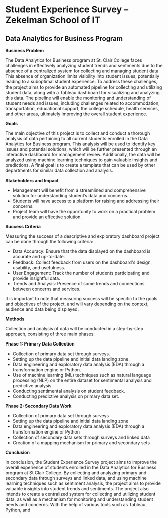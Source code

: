 # Student Experience Survey – Zekelman School of IT
## Data Analytics for Business Program

**Business Problem**

The Data Analytics for Business program at St. Clair College faces challenges in effectively analyzing student trends and sentiments due to the absence of a centralized system for collecting and managing student data. This absence of organization limits visibility into student issues, potentially leading to a suboptimal student experience. To address these challenges, the project aims to provide an automated pipeline for collecting and utilizing student data, along with a Tableau dashboard for visualizing and analyzing this data. The pipeline will enable the monitoring and understanding of student needs and issues, including challenges related to accommodation, transportation, educational support, the college schedule, health services, and other areas, ultimately improving the overall student experience.

**Goals**

The main objective of this project is to collect and conduct a thorough analysis of data pertaining to all current students enrolled in the Data Analytics for Business program. This analysis will be used to identify key issues and potential solutions, which will be further presented through an interactive dashboard for management review. Additionally, the data will be analyzed using machine learning techniques to gain valuable insights and predictions. A final goal is to create a template that can be used by other departments for similar data collection and analysis.

**Stakeholders and Impact**

- Management will benefit from a streamlined and comprehensive solution for understanding student’s data and concerns.
- Students will have access to a platform for raising and addressing their concerns.
- Project team will have the opportunity to work on a practical problem and provide an effective solution.

**Success Criteria**

Measuring the success of a descriptive and exploratory dashboard project can be done through the following criteria:

- Data Accuracy: Ensure that the data displayed on the dashboard is accurate and up-to-date.
- Feedback: Collect feedback from users on the dashboard's design, usability, and usefulness.
- User Engagement: Track the number of students participating and provide insightful data.
- Trends and Analysis: Presence of some trends and connections between concerns and services.

It is important to note that measuring success will be specific to the goals and objectives of the project, and will vary depending on the context, audience and data being displayed.

**Methods**

Collection and analysis of data will be conducted in a step-by-step approach, consisting of three main phases:

**Phase 1: Primary Data Collection**
- Collection of primary data set through surveys.
- Setting up the data pipeline and initial data landing zone.
- Data engineering and exploratory data analysis (EDA) through a transformation engine or Python.
- Use of machine learning (ML) techniques such as natural language processing (NLP) on the entire dataset for sentimental analysis and predictive analysis.
- Conducting sentimental analysis on student feedback.
- Conducting predictive analysis on primary data set.

**Phase 2: Secondary Data Work**
- Collection of primary data set through surveys
- Setting up the data pipeline and initial data landing zone
- Data engineering and exploratory data analysis (EDA) through a transformation engine or Python
- Collection of secondary data sets through surveys and linked data
- Creation of a mapping mechanism for primary and secondary sets

**Conclusion**

In conclusion, the Student Experience Survey project aims to improve the overall experience of students enrolled in the Data Analytics for Business program at St Clair College. By collecting and analyzing primary and secondary data through surveys and linked data, and using machine learning techniques such as sentiment analysis, the project aims to provide valuable insights into student trends and sentiments. The project also intends to create a centralized system for collecting and utilizing student data, as well as a mechanism for monitoring and understanding student needs and concerns. With the help of various tools such as Tableau, Python, and
